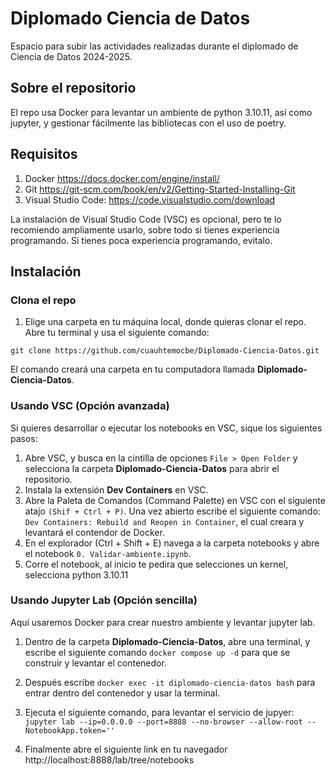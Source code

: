 # Diplomado Ciencia de Datos

Espacio para subir las actividades realizadas durante el diplomado de Ciencia de Datos 2024-2025. 

## Sobre el repositorio
El repo usa Docker para levantar un ambiente de python 3.10.11, así como jupyter, y gestionar fácilmente las bibliotecas con el uso de poetry.

## Requisitos

1. Docker https://docs.docker.com/engine/install/
2. Git https://git-scm.com/book/en/v2/Getting-Started-Installing-Git
3. Visual Studio Code: https://code.visualstudio.com/download

La instalación de Visual Studio Code (VSC) es opcional, pero te lo recomiendo ampliamente usarlo, sobre todo si tienes experiencia programando. Si tienes poca experiencia programando, evitalo. 

## Instalación

### Clona el repo
1. Elige una carpeta en tu máquina local, donde quieras clonar el repo. Abre tu terminal y usa el siguiente comando: 

`git clone https://github.com/cuauhtemocbe/Diplomado-Ciencia-Datos.git`

El comando creará una carpeta en tu computadora llamada **Diplomado-Ciencia-Datos**.

### Usando VSC (Opción avanzada)
Si quieres desarrollar o ejecutar los notebooks en VSC, sique los siguientes pasos:
1. Abre VSC, y busca en la cintilla de opciones `File > Open Folder` y selecciona la carpeta **Diplomado-Ciencia-Datos** para abrir el repositorio.
2. Instala la extensión **Dev Containers** en VSC.
3. Abre la Paleta de Comandos (Command Palette) en VSC con el siguiente atajo `(Shif + Ctrl + P)`. Una vez abierto escribe el siguiente comando: `Dev Containers: Rebuild and Reopen in Container`, el cual creara y levantará el contendor de Docker.
4. En el explorador (Ctrl + Shift + E) navega a la carpeta notebooks y abre el notebook `0. Validar-ambiente.ipynb`.
5. Corre el notebook, al inicio te pedira que selecciones un kernel, selecciona python 3.10.11

### Usando Jupyter Lab (Opción sencilla)
Aquí usaremos Docker para crear nuestro ambiente y levantar jupyter lab.
1. Dentro de la carpeta **Diplomado-Ciencia-Datos**, abre una terminal, y escribe el siguiente comando `docker compose up -d` para que se construir y levantar el contenedor.
2. Después escribe `docker exec -it diplomado-ciencia-datos bash` para entrar dentro del contenedor y usar la terminal.
3. Ejecuta el siguiente comando, para levantar el servicio de jupyer:
`jupyter lab --ip=0.0.0.0 --port=8888 --no-browser --allow-root --NotebookApp.token=''`

4. Finalmente abre el siguiente link en tu navegador http://localhost:8888/lab/tree/notebooks


   
